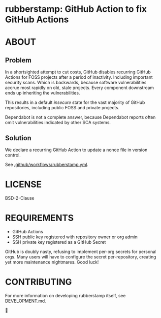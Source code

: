 # rubberstamp: GitHub Action to fix GitHub Actions

# ABOUT

## Problem

In a shortsighted attempt to cut costs, GitHub disables recurring GitHub Actions for FOSS projects after a period of inactivity. Including important security scans. Which is backwards, because software vulnerabilities accrue most rapidly on old, stale projects. Every component downstream ends up inheriting the vulnerabilities.

This results in a default *insecure* state for the vast majority of GitHub repositories, including public FOSS and private projects.

Dependabot is not a complete answer, because Dependabot reports often omit vulnerabilities indicated by other SCA systems.

## Solution

We declare a recurring GitHub Action to update a nonce file in version control.

See [.github/workflows/rubberstamp.yml](.github/workflows/rubberstamp.yml).

# LICENSE

BSD-2-Clause

# REQUIREMENTS

* GitHub Actions
* SSH public key registered with repository owner or org admin
* SSH private key registered as a GitHub Secret

GitHub is doubly nasty, refusing to implement per-org secrets for personal orgs. Many users will have to configure the secret per-repository, creating yet more maintenance nightmares. Good luck!

# CONTRIBUTING

For more information on developing rubberstamp itself, see [DEVELOPMENT.md](DEVELOPMENT.md).

🔴
